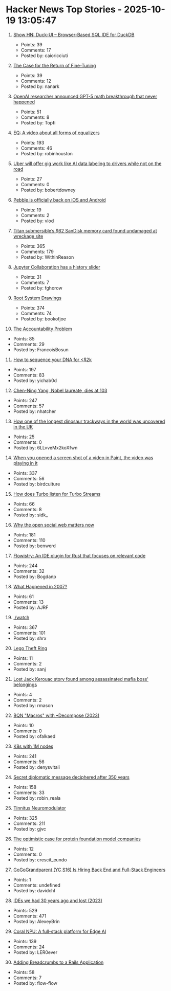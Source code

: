 # Hacker News Top Stories - 2025-10-19 13:05:47

1. [Show HN: Duck-UI – Browser-Based SQL IDE for DuckDB](https://demo.duckui.com)
   - Points: 39
   - Comments: 17
   - Posted by: caioricciuti

2. [The Case for the Return of Fine-Tuning](https://welovesota.com/article/the-case-for-the-return-of-fine-tuning)
   - Points: 39
   - Comments: 12
   - Posted by: nanark

3. [OpenAI researcher announced GPT-5 math breakthrough that never happened](https://the-decoder.com/leading-openai-researcher-announced-a-gpt-5-math-breakthrough-that-never-happened/)
   - Points: 51
   - Comments: 8
   - Posted by: Topfi

4. [EQ: A video about all forms of equalizers](https://www.youtube.com/watch?v=CLAt95PrwL4)
   - Points: 193
   - Comments: 46
   - Posted by: robinhouston

5. [Uber will offer gig work like AI data labeling to drivers while not on the road](https://www.cnbc.com/2025/10/16/uber-will-offer-us-drivers-more-gig-work-including-ai-data-labeling.html)
   - Points: 27
   - Comments: 0
   - Posted by: bobertdowney

6. [Pebble is officially back on iOS and Android](https://twitter.com/ericmigi/status/1979576965494710564)
   - Points: 19
   - Comments: 2
   - Posted by: vlod

7. [Titan submersible’s $62 SanDisk memory card found undamaged at wreckage site](https://www.tomshardware.com/pc-components/microsd-cards/tragic-oceangate-titan-submersibles-usd62-sandisk-memory-card-found-undamaged-at-wreckage-site-12-stills-and-nine-videos-have-been-recovered-but-none-from-the-fateful-implosion)
   - Points: 365
   - Comments: 179
   - Posted by: WithinReason

8. [Jupyter Collaboration has a history slider](https://blog.jupyter.org/exploring-a-documents-timeline-in-jupyterlab-6084f96db263)
   - Points: 31
   - Comments: 7
   - Posted by: fghorow

9. [Root System Drawings](https://images.wur.nl/digital/collection/coll13/search)
   - Points: 374
   - Comments: 74
   - Posted by: bookofjoe

10. [The Accountability Problem](https://www.jamesshore.com/v2/blog/2025/the-accountability-problem)
   - Points: 85
   - Comments: 29
   - Posted by: FrancoisBosun

11. [How to sequence your DNA for <$2k](https://maxlangenkamp.substack.com/p/how-to-sequence-your-dna-for-2k)
   - Points: 197
   - Comments: 83
   - Posted by: yichab0d

12. [Chen-Ning Yang, Nobel laureate, dies at 103](https://www.chinadaily.com.cn/a/202510/18/WS68f3170ea310f735438b5bf2.html)
   - Points: 247
   - Comments: 57
   - Posted by: nhatcher

13. [How one of the longest dinosaur trackways in the world was uncovered in the UK](https://www.bbc.co.uk/news/resources/idt-5f8c77b0-92bc-40f2-bf21-6793abbe5ffe)
   - Points: 25
   - Comments: 0
   - Posted by: 6LLvveMx2koXfwn

14. [When you opened a screen shot of a video in Paint, the video was playing in it](https://devblogs.microsoft.com/oldnewthing/20251014-00/?p=111681)
   - Points: 337
   - Comments: 56
   - Posted by: birdculture

15. [How does Turbo listen for Turbo Streams](https://ducktypelabs.com/how-does-turbo-listen-for-turbo-streams/)
   - Points: 66
   - Comments: 8
   - Posted by: sidk_

16. [Why the open social web matters now](https://werd.io/why-the-open-social-web-matters-now/)
   - Points: 181
   - Comments: 110
   - Posted by: benwerd

17. [Flowistry: An IDE plugin for Rust that focuses on relevant code](https://github.com/willcrichton/flowistry)
   - Points: 244
   - Comments: 32
   - Posted by: Bogdanp

18. [What Happened in 2007?](https://whathappenedin2007.com/)
   - Points: 61
   - Comments: 13
   - Posted by: AJRF

19. [./watch](https://dotslashwatch.com/)
   - Points: 367
   - Comments: 101
   - Posted by: shrx

20. [Lego Theft Ring](https://www.nytimes.com/2025/10/18/us/lego-theft-california-arrest.html)
   - Points: 11
   - Comments: 2
   - Posted by: sanj

21. [Lost Jack Kerouac story found among assassinated mafia boss' belongings](https://www.sfgate.com/sf-culture/article/lost-jack-kerouac-chapter-found-mafia-boss-estate-21098566.php)
   - Points: 4
   - Comments: 2
   - Posted by: rmason

22. [BQN "Macros" with •Decompose (2023)](https://saltysylvi.github.io/blog/bqn-macros.html)
   - Points: 10
   - Comments: 0
   - Posted by: ofalkaed

23. [K8s with 1M nodes](https://bchess.github.io/k8s-1m/)
   - Points: 241
   - Comments: 56
   - Posted by: denysvitali

24. [Secret diplomatic message deciphered after 350 years](https://www.nationalarchives.gov.uk/explore-the-collection/the-collection-blog/secret-diplomatic-message-deciphered-after-350-years/)
   - Points: 158
   - Comments: 33
   - Posted by: robin_reala

25. [Tinnitus Neuromodulator](https://mynoise.net/NoiseMachines/neuromodulationTonesGenerator.php)
   - Points: 325
   - Comments: 211
   - Posted by: gjvc

26. [The optimistic case for protein foundation model companies](https://www.owlposting.com/p/the-optimistic-case-for-protein-foundation-193)
   - Points: 12
   - Comments: 0
   - Posted by: crescit_eundo

27. [GoGoGrandparent (YC S16) Is Hiring Back End and Full-Stack Engineers](undefined)
   - Points: 1
   - Comments: undefined
   - Posted by: davidchl

28. [IDEs we had 30 years ago and lost (2023)](https://blogsystem5.substack.com/p/the-ides-we-had-30-years-ago-and)
   - Points: 529
   - Comments: 471
   - Posted by: AlexeyBrin

29. [Coral NPU: A full-stack platform for Edge AI](https://research.google/blog/coral-npu-a-full-stack-platform-for-edge-ai/)
   - Points: 139
   - Comments: 24
   - Posted by: LER0ever

30. [Adding Breadcrumbs to a Rails Application](https://avohq.io/blog/breadcrumbs-rails)
   - Points: 58
   - Comments: 7
   - Posted by: flow-flow

